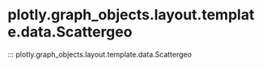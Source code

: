 # plotly.graph_objects.layout.template.data.Scattergeo

::: plotly.graph_objects.layout.template.data.Scattergeo
